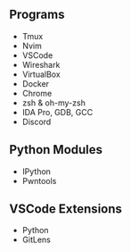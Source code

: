 ## Programs
- Tmux
- Nvim
- VSCode
- Wireshark
- VirtualBox
- Docker
- Chrome
- zsh & oh-my-zsh
- IDA Pro, GDB, GCC
- Discord


## Python Modules
- IPython
- Pwntools


## VSCode Extensions
- Python
- GitLens
